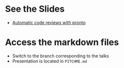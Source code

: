 # See the Slides
- [Automatic code reviews with pronto](https://presentations.williampollet.com/williampollet/talks/automatic-code-reviews-with-pronto)
# Access the markdown files
- Switch to the branch corresponding to the talks
- Presentation is located in `PITCHME.md`
